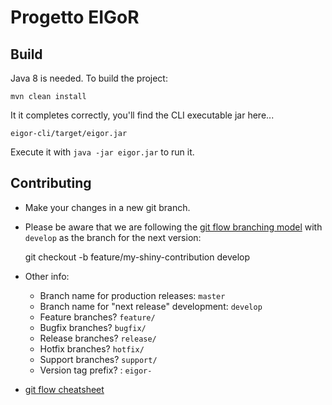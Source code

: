Progetto EIGoR
==============

## Build
Java 8 is needed. To build the project:

    mvn clean install
    
It it completes correctly, you'll find the CLI executable jar here...
    
    eigor-cli/target/eigor.jar
    
Execute it with `java -jar eigor.jar` to run it.
   
## Contributing
* Make your changes in a new git branch. 
* Please be aware that we are following the 
[git flow branching model](http://nvie.com/posts/a-successful-git-branching-model/) 
with `develop` as the branch for the next version:


    git checkout -b feature/my-shiny-contribution develop
    
* Other info:
  * Branch name for production releases: `master` 
  * Branch name for "next release" development: `develop` 
  * Feature branches? `feature/` 
  * Bugfix branches? `bugfix/` 
  * Release branches? `release/` 
  * Hotfix branches? `hotfix/` 
  * Support branches? `support/` 
  * Version tag prefix? : `eigor-` 

* [git flow cheatsheet](https://danielkummer.github.io/git-flow-cheatsheet/)


